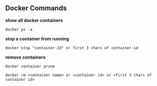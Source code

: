 ## Docker Commands

**show all docker containers**

`docker ps -a`

**stop a container from running**

`docker stop "container-Id" or first 3 chars of container-id`

**remove containers**

`docker container prune`

`docker rm <container name> or <container id> or <first 3 chars of container id>`